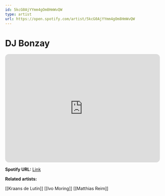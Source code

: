 ```yaml
---
id: 5kcG0AjYYmm4gOm8HmWvQW
type: artist
url: https://open.spotify.com/artist/5kcG0AjYYmm4gOm8HmWvQW
---
```

# DJ Bonzay

<iframe style="border-radius:12px" src="https://open.spotify.com/embed/artist/5kcG0AjYYmm4gOm8HmWvQW" width="100%" height="352" frameBorder="0" allowfullscreen="" allow="autoplay; clipboard-write; encrypted-media; fullscreen; picture-in-picture" loading="lazy"></iframe>

**Spotify URL:** [Link](https://open.spotify.com/artist/5kcG0AjYYmm4gOm8HmWvQW)

**Related artists:**

[[Kraans de Lutin]]
[[Ivo Moring]]
[[Matthias Reim]]
